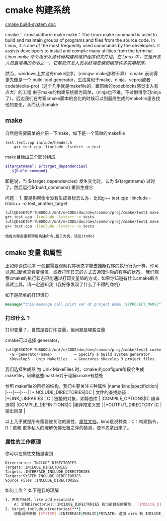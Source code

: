 
# cmake 构建系统

[cmake build-system doc](https://cmake.org/cmake/help/latest/manual/cmake-buildsystem.7.html)

cmake： crossplatform make
make：The Linux make command is used to build and maintain groups of programs and files from the source code. In Linux, it is one of the most frequently used commands by the developers. It assists developers to install and compile many utilities from the terminal. *Linux make 命令用于从源代码构建和维护程序和文件组。在 Linux 中，它是开发人员最常用的命令之一。它帮助开发人员从终端安装和编译许多实用程序。*

然而，windows上并没有make程序，（mingw-make那种不算）
cmake 表现得更先像是一个 build-tool generator，生成类似于make、ninja、vcproj或者codeblocks-proj（这个几乎就是makefile的，跟原始的codeblocks感觉出入有点大）的工程
由于make的构建系统极为简单，（ninja也不难，不过懒得学习ninja了），后边我们在考察cmake脚本的变化的时候可以到最终生成的makefile里去找他的变化，从而认识cmake

## make
自然是需要简单的介绍一下make，如下是一个简单的makefile

```make
test:test.cpp include/header.h
	g++ test.cpp -Iinclude -lstdc++ -o test
```
make目标由三个部分组成
```bash
${targetname}: ${target_dependencies}
   ${build_command}
```
即是说，当 \${target_dependencies} 发生变化时，认为 \${targetname} 过时了，然后运行\${build_command} 重新生成它

问题：
    1. 要是构架命令没有生成目标怎么办，比如g++ test.cpp -Iinclude -lstdc++ -o test_another_target
```bash
lull@DESKTOP-TUB0OQU:/mnt/e/CODE/doc/dev/common/proj/cmake/test$ make
g++ test.cpp -Iinclude -lstdc++ -o tests
lull@DESKTOP-TUB0OQU:/mnt/e/CODE/doc/dev/common/proj/cmake/test$ make
g++ test.cpp -Iinclude -lstdc++ -o tests
```
    他每次都会重新调用构建命令,至于为何，请见(todo)


## cmake 变量 和属性
正如你调试程序 一般都需要观察程序状态才能去推断程序的执行行为一样，你可以通过断点查看变量值，或者打印日志的方式去通知你你的程序的状态、
我们观察cmake的执行状态只能通过打印变量值的方式，如果你知道有什么cmake断点调试工具，请一定通知我（我好像发现了什么了不得的商机）

如下是简单的打印语句
```cmake
message("this message call print var of project name :${PROJECT_MAME}")
```
### 打印什么？
打印变量？，自然是要打印变量，但问题是哪些变量

cmake可以选择 generator，
```bash
lull@DESKTOP-TUB0OQU:/mnt/e/CODE/doc/dev/common/proj/cmake/test$ cmake --help |grep generator
  -G <generator-name>          = Specify a build system generator.
  KDevelop3 - Unix Makefiles   = Generates KDevelop 3 project files.
```
我们选择生成器 为 Unix MakeFiles 时，cmake 的configure阶段会生成makefile，瞅瞅这些makfile对于理解cmake有益处

参照 makefile的目标的结构，我们主要关注三种属性
|name|kind|specificition|
|---|---|---|
|*INCLUDE_DIRECTORIES|DC | 文件的查找路径 |
|*LINK_LIBRARIES  | C |  链接的对象，如静态库  |
|COMPILE_OPTIONS|C| 编译选项|
|COMPILE_DEFINITIONS|C  |编译预定义宏   |
|*OUTPUT_DIRECTORY  |C  |输出目录   |

以上几乎就是所有需要被关注的属性，[属性文档](https://cmake.org/cmake/help/latest/manual/cmake-properties.7.html)，kind是说种类：C：构建指令，D：依赖
更多私人的理解仿佛无根之萍的猜测，便不先拿出来了。

### 属性的工作原理

你可以在属性文档里查到
```
Directories::INCLUDE_DIRECTORIES
Targets::INCLUDE_DIRECTORIES
Targets::INTERFACE_INCLUDE_DIRECTORIES
Targets:SYSTEM_INCLUDE_DIRECTORIES
Source Files::INCLUDE_DIRECTORIES
```
如何工作？ 如下是我的理解
```bash
1. 声明目标时，like add_excutable
    A: 复制Directories::INCLUDE_DIRECTORIES 到当前目标的属性， [INCLUDE_DIRECTORIES](https://cmake.org/cmake/help/v3.25/prop_tgt/INCLUDE_DIRECTORIES.html)
2. target_include_directories(***)
    根据调用参数 [SYSTEM] <INTERFACE|PUBLIC|PRIVATE> 追加 dirs 到 INCLUDE_DIRECTORIES | INTERFACE_INCLUDE_DIRECTORIES | INTERFACE_SYSTEM_INCLUDE_DIRECTORIES


```
